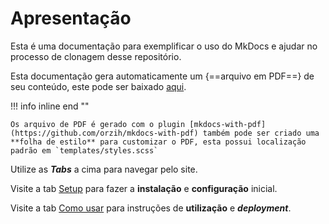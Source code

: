 # Apresentação

Esta é uma documentação para exemplificar o uso do MkDocs e ajudar no processo de clonagem desse repositório.

Esta documentação gera automaticamente um {==arquivo em PDF==} de seu conteúdo, este pode ser baixado [aqui](https://github.com/ZRafaF/ReadTheDocksBase/raw/gh-pages/pdf/document.pdf).

!!! info inline end ""

    Os arquivo de PDF é gerado com o plugin [mkdocs-with-pdf](https://github.com/orzih/mkdocs-with-pdf) também pode ser criado uma **folha de estilo** para customizar o PDF, esta possui localização padrão em `templates/styles.scss`

Utilize as ***Tabs*** a cima para navegar pelo site.

Visite a tab [Setup](./Setup/Setup.md) para fazer a **instalação** e **configuração** inicial.

Visite a tab [Como usar](./Como_usar/Como_usar.md) para instruções de **utilização** e ***deployment***.

